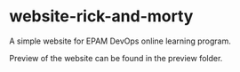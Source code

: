 # website-rick-and-morty

A simple website for EPAM DevOps online learning program.

Preview of the website can be found in the preview folder.